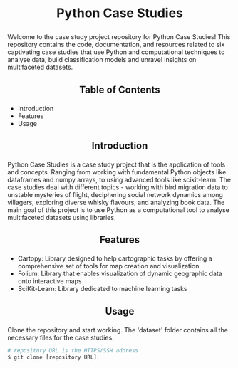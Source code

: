 <h1>
  <p align = "center">
    Python Case Studies
</h1>
Welcome to the case study project repository for Python Case Studies! This repository contains the code, documentation, and resources related to six captivating case studies that use Python and computational techniques to analyse data, build classification models and unravel insights on multifaceted datasets.

<h2>
  <p align = "center">
    Table of Contents
</h2>

- Introduction
- Features
- Usage

<h2>
  <p align = "center">
    Introduction
</h2>

Python Case Studies is a case study project that is the application of tools and concepts. Ranging from working with fundamental Python objects like dataframes and numpy arrays, to using advanced tools like scikit-learn. The case studies deal with different topics - working with bird migration data to unstable mysteries of flight, deciphering social network dynamics among villagers, exploring diverse whisky flavours, and analyzing book data. The main goal of this project is to use Python as a computational tool to analyse multifaceted datasets using libraries.


<h2>
  <p align = "center">
    Features
</h2>

- Cartopy: Library designed to help cartographic tasks by offering a comprehensive set of tools for map creation and visualization
- Folium: Library that enables visualization of dynamic geographic data onto interactive maps
- SciKit-Learn: Library dedicated to machine learning tasks


<h2>
  <p align = "center">
    Usage
</h2>

Clone the repository and start working. The 'dataset' folder contains all the necessary files for the case studies.

```bash
# repository URL is the HTTPS/SSH address
$ git clone [repository URL]
